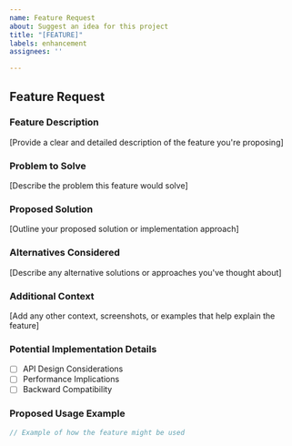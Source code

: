 ```yaml
---
name: Feature Request
about: Suggest an idea for this project
title: "[FEATURE]"
labels: enhancement
assignees: ''

---
```


## Feature Request

### Feature Description
[Provide a clear and detailed description of the feature you're proposing]

### Problem to Solve
[Describe the problem this feature would solve]

### Proposed Solution
[Outline your proposed solution or implementation approach]

### Alternatives Considered
[Describe any alternative solutions or approaches you've thought about]

### Additional Context
[Add any other context, screenshots, or examples that help explain the feature]

### Potential Implementation Details
- [ ] API Design Considerations
- [ ] Performance Implications
- [ ] Backward Compatibility

### Proposed Usage Example
```typescript
// Example of how the feature might be used
```
